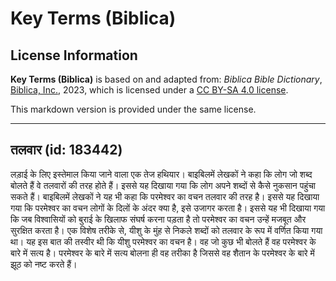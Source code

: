 # Key Terms (Biblica)

## License Information

**Key Terms (Biblica)** is based on and adapted from: _Biblica Bible Dictionary_, [Biblica, Inc.](https://www.biblica.com/), 2023, which is licensed under a [CC BY-SA 4.0 license](https://creativecommons.org/licenses/by-sa/4.0/legalcode.en).

This markdown version is provided under the same license.



--------------------------------

## तलवार (id: 183442)

लड़ाई के लिए इस्तेमाल किया जाने वाला एक तेज हथियार। बाइबिलमें लेखकों ने कहा कि लोग जो शब्द बोलते हैं वे तलवारों की तरह होते हैं। इससे यह दिखाया गया कि लोग अपने शब्दों से कैसे नुकसान पहुंचा सकते हैं। बाइबिलमें लेखकों ने यह भी कहा कि परमेश्वर का वचन तलवार की तरह है। इससे यह दिखाया गया कि परमेश्वर का वचन लोगों के दिलों के अंदर क्या है, इसे उजागर करता है। इससे यह भी दिखाया गया कि जब विश्वासियों को बुराई के खिलाफ संघर्ष करना पड़ता है तो परमेश्वर का वचन उन्हें मजबूत और सुरक्षित करता है। एक विशेष तरीके से, यीशु के मुंह से निकले शब्दों को तलवार के रूप में वर्णित किया गया था। यह इस बात की तस्वीर थी कि यीशु परमेश्वर का वचन है। वह जो कुछ भी बोलते हैं वह परमेश्वर के बारे में सत्य है। परमेश्वर के बारे में सत्य बोलना ही वह तरीका है जिससे वह शैतान के परमेश्वर के बारे में झूठ को नष्ट करते हैं।


